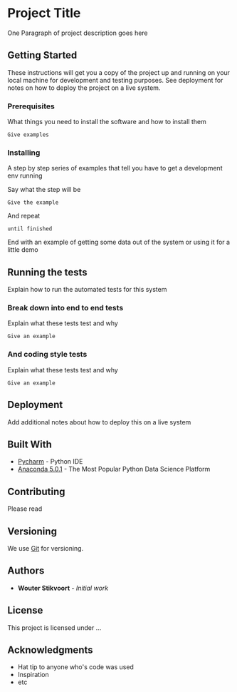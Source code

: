 # Project Title

One Paragraph of project description goes here

## Getting Started

These instructions will get you a copy of the project up and running on your local machine for development and testing purposes. See deployment for notes on how to deploy the project on a live system.

### Prerequisites

What things you need to install the software and how to install them

```
Give examples
```

### Installing

A step by step series of examples that tell you have to get a development env running

Say what the step will be

```
Give the example
```

And repeat

```
until finished
```

End with an example of getting some data out of the system or using it for a little demo

## Running the tests

Explain how to run the automated tests for this system

### Break down into end to end tests

Explain what these tests test and why

```
Give an example
```

### And coding style tests

Explain what these tests test and why

```
Give an example
```

## Deployment

Add additional notes about how to deploy this on a live system

## Built With

* [Pycharm](https://www.jetbrains.com/pycharm//) - Python IDE
* [Anaconda 5.0.1](https://anaconda.org/anaconda/python) - The Most Popular Python Data Science Platform


## Contributing

Please read

## Versioning

We use [Git](https://git-scm.com/) for versioning.

## Authors

* **Wouter Stikvoort** - *Initial work*

## License

This project is licensed under ...

## Acknowledgments

* Hat tip to anyone who's code was used
* Inspiration
* etc
